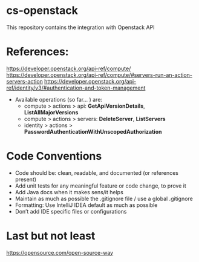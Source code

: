 # cs-openstack
This repository contains the integration with Openstack API

# References: 
https://developer.openstack.org/api-ref/compute/
https://developer.openstack.org/api-ref/compute/#servers-run-an-action-servers-action
https://developer.openstack.org/api-ref/identity/v3/#authentication-and-token-management

* Available operations (so far... ) are: 
    * compute > actions > api: **GetApiVersionDetails**, **ListAllMajorVersions**
    * compute > actions > servers: **DeleteServer**, **ListServers** 
    * identity > actions > **PasswordAuthenticationWithUnscopedAuthorization**

# Code Conventions
* Code should be: clean, readable, and documented (or references present)
* Add unit tests for any meaningful feature or code change, to prove it
* Add Java docs when it makes sens/it helps
* Maintain as much as possible the .gitignore file / use a global .gitignore
* Formatting: Use IntelliJ IDEA default as much as possible
* Don’t add IDE specific files or configurations 

# Last but not least
https://opensource.com/open-source-way
